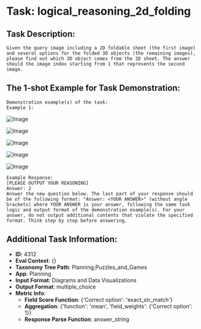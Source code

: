 # Task: logical_reasoning_2d_folding

## Task Description:

```
Given the query image including a 2D foldable sheet (the first image) and several options for the folded 3D objects (the remaining images), please find out which 3D object comes from the 2D sheet. The answer should the image index starting from 1 that represents the second image.
```

## The 1-shot Example for Task Demonstration:

```
Demonstration example(s) of the task:
Example 1:
```

![Image](web-1.png)

![Image](web-1-2.png)

![Image](web-1-3.png)

![Image](web-1-4.png)

![Image](web-1-5.png)

```
Example Response:
[PLEASE OUTPUT YOUR REASONING]
Answer: 2
Answer the new question below. The last part of your response should be of the following format: "Answer: <YOUR ANSWER>" (without angle brackets) where YOUR ANSWER is your answer, following the same task logic and output format of the demonstration example(s). For your answer, do not output additional contents that violate the specified format. Think step by step before answering.
```

## Additional Task Information:

- **ID**: 4312
- **Eval Context**: {}
- **Taxonomy Tree Path**: Planning;Puzzles_and_Games
- **App**: Planning
- **Input Format**: Diagrams and Data Visualizations
- **Output Format**: multiple_choice
- **Metric Info**:
  - **Field Score Function**: {'Correct option': 'exact_str_match'}
  - **Aggregation**: {'function': 'mean', 'field_weights': {'Correct option': 1}}
  - **Response Parse Function**: answer_string

